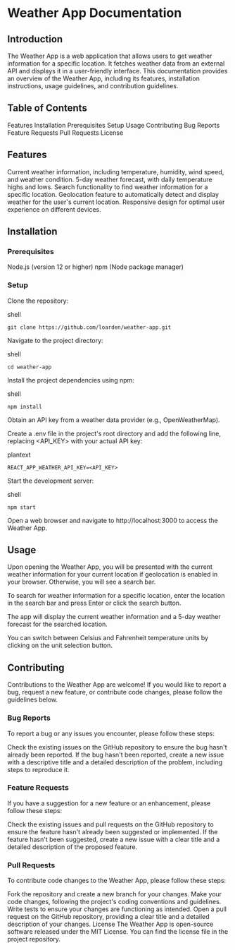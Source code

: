 # Weather App Documentation

## Introduction
The Weather App is a web application that allows users to get weather information for a specific location. It fetches weather data from an external API and displays it in a user-friendly interface. This documentation provides an overview of the Weather App, including its features, installation instructions, usage guidelines, and contribution guidelines.

## Table of Contents
Features
Installation
Prerequisites
Setup
Usage
Contributing
Bug Reports
Feature Requests
Pull Requests
License
## Features
Current weather information, including temperature, humidity, wind speed, and weather condition.
5-day weather forecast, with daily temperature highs and lows.
Search functionality to find weather information for a specific location.
Geolocation feature to automatically detect and display weather for the user's current location.
Responsive design for optimal user experience on different devices.
## Installation
### Prerequisites
Node.js (version 12 or higher)
npm (Node package manager)
### Setup
Clone the repository:

shell
```
git clone https://github.com/loarden/weather-app.git
```
Navigate to the project directory:

shell
```
cd weather-app
```
Install the project dependencies using npm:

shell
```
npm install
```
Obtain an API key from a weather data provider (e.g., OpenWeatherMap).

Create a .env file in the project's root directory and add the following line, replacing <API_KEY> with your actual API key:

plantext
```
REACT_APP_WEATHER_API_KEY=<API_KEY>
```
Start the development server:

shell
```
npm start
```
Open a web browser and navigate to http://localhost:3000 to access the Weather App.

## Usage
Upon opening the Weather App, you will be presented with the current weather information for your current location if geolocation is enabled in your browser. Otherwise, you will see a search bar.

To search for weather information for a specific location, enter the location in the search bar and press Enter or click the search button.

The app will display the current weather information and a 5-day weather forecast for the searched location.

You can switch between Celsius and Fahrenheit temperature units by clicking on the unit selection button.

## Contributing
Contributions to the Weather App are welcome! If you would like to report a bug, request a new feature, or contribute code changes, please follow the guidelines below.

### Bug Reports
To report a bug or any issues you encounter, please follow these steps:

Check the existing issues on the GitHub repository to ensure the bug hasn't already been reported.
If the bug hasn't been reported, create a new issue with a descriptive title and a detailed description of the problem, including steps to reproduce it.
### Feature Requests
If you have a suggestion for a new feature or an enhancement, please follow these steps:

Check the existing issues and pull requests on the GitHub repository to ensure the feature hasn't already been suggested or implemented.
If the feature hasn't been suggested, create a new issue with a clear title and a detailed description of the proposed feature.
### Pull Requests
To contribute code changes to the Weather App, please follow these steps:

Fork the repository and create a new branch for your changes.
Make your code changes, following the project's coding conventions and guidelines.
Write tests to ensure your changes are functioning as intended.
Open a pull request on the GitHub repository, providing a clear title and a detailed description of your changes.
License
The Weather App is open-source software released under the MIT License. You can find the license file in the project repository.
